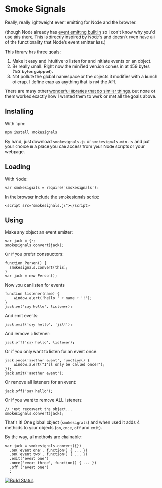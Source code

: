 Smoke Signals
=============

Really, really lightweight event emitting for Node and the browser.

(though Node already has [event emitting built in][1] so I don't know why you'd
use this there. This is directly inspired by Node's and doesn't even have all of
the functionality that Node's event emitter has.)

This library has three goals:

1. Make it easy and intuitive to listen for and initiate events on an object.
2. Be really small. Right now the minified version comes in at 459 bytes (153
   bytes gzipped).
3. Not pollute the global namespace or the objects it modifies with a bunch of
   crap. I define crap as anything that is not the API.

There are many other [wonderful libraries that do similar things][2], but none of them
worked exactly how I wanted them to work or met all the goals above.

Installing
----------

With npm:

    npm install smokesignals

By hand, just download `smokesignals.js` or `smokesignals.min.js` and put your
choice in a place you can access from your Node scripts or your webpage.

Loading
-------

With Node:

    var smokesignals = require('smokesignals');

In the browser include the smokesignals script:

    <script src="smokesignals.js"></script>

Using
-----

Make any object an event emitter:

    var jack = {};
    smokesignals.convert(jack);

Or if you prefer constructors:

    function Person() {
      smokesignals.convert(this);
    }
    var jack = new Person();

Now you can listen for events:

    function listener(name) {
        window.alert('hello ' + name + '!');
    }
    jack.on('say hello', listener);

And emit events:

    jack.emit('say hello', 'jill');

And remove a listener:

    jack.off('say hello', listener);

Or if you only want to listen for an event once:

    jack.once('another event', function() {
        window.alert("I'll only be called once!");
    });
    jack.emit('another event');

Or remove all listeners for an event:

    jack.off('say hello');

Or if you want to remove ALL listeners:

    // just reconvert the object...
    smokesignals.convert(jack);

That's it! One global object (`smokesignals`) and when used it adds 4 methods to
your objects (`on`, `once`, `off` and `emit`).

By the way, all methods are chainable:

    var jack = smokesignals.convert({})
      .on('event one', function() { ... })
      .on('event two', function() { ... })
      .emit('event one')
      .once('event three', function() { ... })
      .off ('event one')
      ;

[![Build Status](https://secure.travis-ci.org/bentomas/smokesignals.png?branch=master)](http://travis-ci.org/bentomas/smokesignals)

[1]: http://nodejs.org/docs/latest/api/events.html
[2]: http://microjs.com/#events
